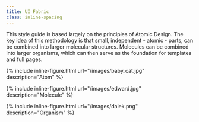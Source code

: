 ```yaml
---
title: UI Fabric
class: inline-spacing
---
```



This style guide is based largely on the principles of Atomic Design. The key idea of this methodology is that small, independent - atomic - parts, can be combined into larger molecular structures. Molecules can be combined into larger organisms, which can then serve as the foundation for templates and full pages.


{% include inline-figure.html url="/images/baby_cat.jpg" description="Atom" %}

{% include inline-figure.html url="/images/edward.jpg" description="Molecule" %}

{% include inline-figure.html url="/images/dalek.png" description="Organism" %}

